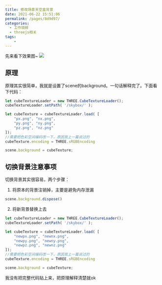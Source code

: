 ```yaml
---
title: 修改场景天空盒背景
date: 2021-06-22 15:51:06
permalink: /pages/8d9d97/
categories:
  - 工作琐碎
  - threejs相关
tags:
    -
---
```

先来看下效果图~
![](https://daodaoblogpicgo.oss-cn-shanghai.aliyuncs.com/img/20210622160514839.gif)
## 原理
原理其实很简单，我就是设置了scene的background。一句话解释完了。下面看下代码：
```js
let cubeTextureLoader = new THREE.CubeTextureLoader();
cubeTextureLoader.setPath( '/skybox/' );

let cubeTexture = cubeTextureLoader.load( [
    "px.png", "nx.png",
    "py.png", "ny.png",
    "pz.png", "nz.png"
]);
//需要把色彩空间编码改一下，原因我上一篇说过的
cubeTexture.encoding = THREE.sRGBEncoding

scene.background = cubeTexture;
```

## 切换背景注意事项
切换背景其实很容易，两个步骤：
1. 将原本的背景注销掉，主要是避免内存泄漏
```js
scene.background.dispose()
```
2. 将新背景替换上去
```js
let cubeTextureLoader = new THREE.CubeTextureLoader();
cubeTextureLoader.setPath( '/skybox/' );

let cubeTexture = cubeTextureLoader.load( [
    "newpx.png", "newnx.png",
    "newpy.png", "newny.png",
    "newpz.png", "newnz.png"
]);
//需要把色彩空间编码改一下，原因我上一篇说过的
cubeTexture.encoding = THREE.sRGBEncoding

scene.background = cubeTexture;
```
我没有把完整代码贴上来，把原理解释清楚就ok